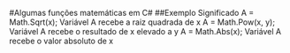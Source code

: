 #Algumas funções matemáticas em C#
##Exemplo Significado
A = Math.Sqrt(x); Variável A recebe a raiz quadrada de x
A = Math.Pow(x, y); Variável A recebe o resultado de x elevado a y
A = Math.Abs(x); Variável A recebe o valor absoluto de x